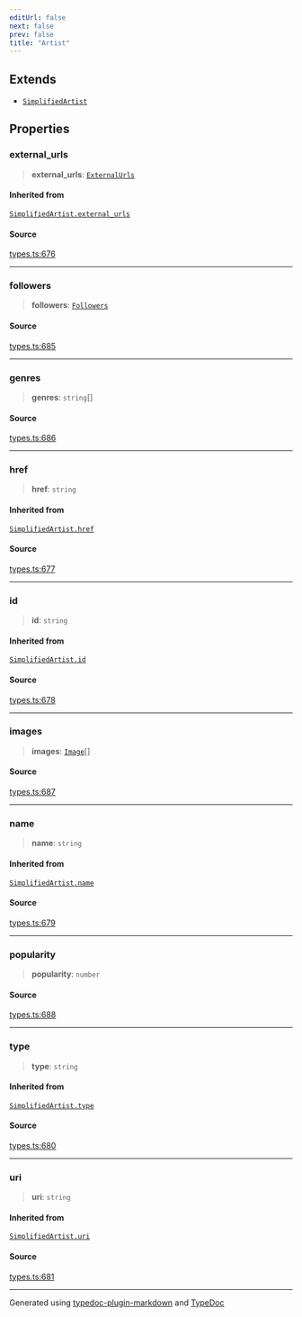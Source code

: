 ```yaml
---
editUrl: false
next: false
prev: false
title: "Artist"
---
```


## Extends

- [`SimplifiedArtist`](/api/interfaces/simplifiedartist/)

## Properties

### external\_urls

> **external\_urls**: [`ExternalUrls`](/api/interfaces/externalurls/)

#### Inherited from

[`SimplifiedArtist.external_urls`](/api/interfaces/simplifiedartist/#external-urls)

#### Source

[types.ts:676](https://github.com/fostertheweb/spotify-web-sdk/blob/9d7441b/src/types.ts#L676)

***

### followers

> **followers**: [`Followers`](/api/interfaces/followers/)

#### Source

[types.ts:685](https://github.com/fostertheweb/spotify-web-sdk/blob/9d7441b/src/types.ts#L685)

***

### genres

> **genres**: `string`[]

#### Source

[types.ts:686](https://github.com/fostertheweb/spotify-web-sdk/blob/9d7441b/src/types.ts#L686)

***

### href

> **href**: `string`

#### Inherited from

[`SimplifiedArtist.href`](/api/interfaces/simplifiedartist/#href)

#### Source

[types.ts:677](https://github.com/fostertheweb/spotify-web-sdk/blob/9d7441b/src/types.ts#L677)

***

### id

> **id**: `string`

#### Inherited from

[`SimplifiedArtist.id`](/api/interfaces/simplifiedartist/#id)

#### Source

[types.ts:678](https://github.com/fostertheweb/spotify-web-sdk/blob/9d7441b/src/types.ts#L678)

***

### images

> **images**: [`Image`](/api/interfaces/image/)[]

#### Source

[types.ts:687](https://github.com/fostertheweb/spotify-web-sdk/blob/9d7441b/src/types.ts#L687)

***

### name

> **name**: `string`

#### Inherited from

[`SimplifiedArtist.name`](/api/interfaces/simplifiedartist/#name)

#### Source

[types.ts:679](https://github.com/fostertheweb/spotify-web-sdk/blob/9d7441b/src/types.ts#L679)

***

### popularity

> **popularity**: `number`

#### Source

[types.ts:688](https://github.com/fostertheweb/spotify-web-sdk/blob/9d7441b/src/types.ts#L688)

***

### type

> **type**: `string`

#### Inherited from

[`SimplifiedArtist.type`](/api/interfaces/simplifiedartist/#type)

#### Source

[types.ts:680](https://github.com/fostertheweb/spotify-web-sdk/blob/9d7441b/src/types.ts#L680)

***

### uri

> **uri**: `string`

#### Inherited from

[`SimplifiedArtist.uri`](/api/interfaces/simplifiedartist/#uri)

#### Source

[types.ts:681](https://github.com/fostertheweb/spotify-web-sdk/blob/9d7441b/src/types.ts#L681)

***

Generated using [typedoc-plugin-markdown](https://www.npmjs.com/package/typedoc-plugin-markdown) and [TypeDoc](https://typedoc.org/)

